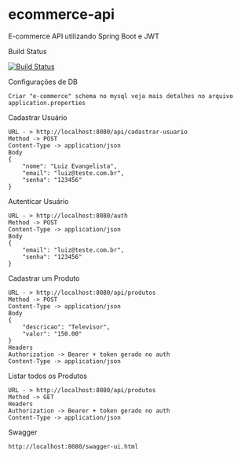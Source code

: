 # ecommerce-api
E-commerce API utilizando Spring Boot e JWT

Build Status

[![Build Status](https://travis-ci.org/luizimcpi/ecommerce-api.svg?branch=master)](https://travis-ci.org/luizimcpi/ecommerce-api)

Configurações de DB
```
Criar "e-commerce" schema no mysql veja mais detalhes no arquivo application.properties 
```

Cadastrar Usuário
```
URL - > http://localhost:8080/api/cadastrar-usuario
Method -> POST
Content-Type -> application/json
Body
{
	"nome": "Luiz Evangelista",
	"email": "luiz@teste.com.br",
	"senha": "123456"
}
```

Autenticar Usuário
```
URL - > http://localhost:8080/auth
Method -> POST
Content-Type -> application/json
Body
{
	"email": "luiz@teste.com.br",
	"senha": "123456"
}
```

Cadastrar um Produto
```
URL - > http://localhost:8080/api/produtos
Method -> POST
Content-Type -> application/json
Body
{
	"descricao": "Televisor",
	"valor": "150.00"
}
Headers
Authorization -> Bearer + token gerado no auth
Content-Type -> application/json
```
Listar todos os Produtos
```
URL - > http://localhost:8080/api/produtos
Method -> GET
Headers
Authorization -> Bearer + token gerado no auth
Content-Type -> application/json
```

Swagger
```
http://localhost:8080/swagger-ui.html
```